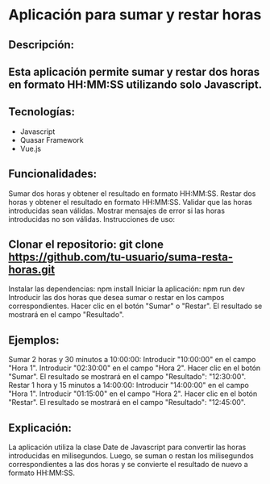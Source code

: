 # Aplicación para sumar y restar horas

## Descripción:

## Esta aplicación permite sumar y restar dos horas en formato HH:MM:SS utilizando solo Javascript.

## Tecnologías: 
- Javascript
- Quasar Framework
- Vue.js

## Funcionalidades: 
Sumar dos horas y obtener el resultado en formato HH:MM:SS.
Restar dos horas y obtener el resultado en formato HH:MM:SS.
Validar que las horas introducidas sean válidas.
Mostrar mensajes de error si las horas introducidas no son válidas.
Instrucciones de uso:

## Clonar el repositorio: git clone https://github.com/tu-usuario/suma-resta-horas.git
Instalar las dependencias: npm install
Iniciar la aplicación: npm run dev
Introducir las dos horas que desea sumar o restar en los campos correspondientes.
Hacer clic en el botón "Sumar" o "Restar".
El resultado se mostrará en el campo "Resultado".

## Ejemplos: 
Sumar 2 horas y 30 minutos a 10:00:00:
Introducir "10:00:00" en el campo "Hora 1".
Introducir "02:30:00" en el campo "Hora 2".
Hacer clic en el botón "Sumar".
El resultado se mostrará en el campo "Resultado": "12:30:00".
Restar 1 hora y 15 minutos a 14:00:00:
Introducir "14:00:00" en el campo "Hora 1".
Introducir "01:15:00" en el campo "Hora 2".
Hacer clic en el botón "Restar".
El resultado se mostrará en el campo "Resultado": "12:45:00".

## Explicación: 
La aplicación utiliza la clase Date de Javascript para convertir las horas introducidas en milisegundos. Luego, se suman o restan los milisegundos correspondientes a las dos horas y se convierte el resultado de nuevo a formato HH:MM:SS.
